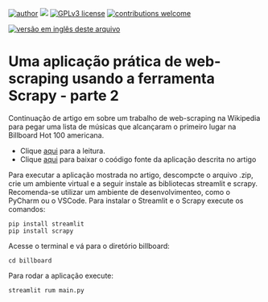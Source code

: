 [![author](https://img.shields.io/badge/author-Marcius%20D.%20Moraes-green)](https://www.linkedin.com/in/marciusdm) [![](https://img.shields.io/badge/python-3.7+-blue.svg)](https://www.python.org/downloads/release/python-365/) [![GPLv3 license](https://img.shields.io/badge/License-GPLv3-blue.svg)](http://perso.crans.org/besson/LICENSE.html) [![contributions welcome](https://img.shields.io/badge/contributions-welcome-brightgreen.svg?style=flat)](https://github.com/marciusdm/portfolio/issues)

<a href="README_en.md"> <img src="https://flagsapi.com/US/flat/32.png" title=" Versão em inglês desta página" alt="versão em inglês deste arquivo" /></a>

# Uma aplicação prática de web-scraping usando a ferramenta Scrapy - parte 2
Continuação de artigo em sobre um trabalho de web-scraping na Wikipedia para pegar uma lista de músicas que alcançaram o primeiro lugar na Billboard Hot 100 americana.   
* Clique [aqui](https://bit.ly/4fcywlx) para a leitura.   
* Clique [aqui](https://github.com/marciusdm/webscraping/raw/main/scrapy_billboard_pt02/billboard_pt02.zip) para baixar o coódigo fonte da aplicação descrita no artigo

Para executar a aplicação mostrada no artigo, descompcte o arquivo .zip, crie um ambiente virtual e a seguir instale as bibliotecas streamlit e scrapy.  Recomenda-se utilizar um ambiente de desenvolvimenteo, como o PyCharm ou o VSCode.
Para instalar o Streamlit e o Scrapy execute os comandos:
```
pip install streamlit
pip install scrapy
```
Acesse o terminal e vá para o diretório billboard:
```
cd billboard
```
Para rodar a aplicação execute:
```
streamlit rum main.py
```

